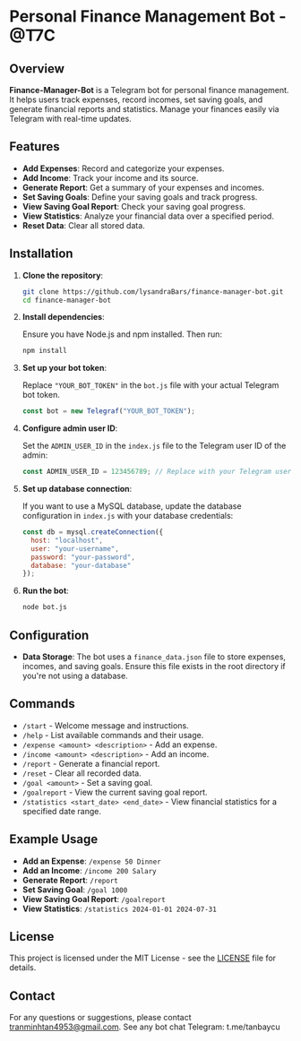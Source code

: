 # Personal Finance Management Bot - @T7C

## Overview

**Finance-Manager-Bot** is a Telegram bot for personal finance management. It helps users track expenses, record incomes, set saving goals, and generate financial reports and statistics. Manage your finances easily via Telegram with real-time updates.

## Features

- **Add Expenses**: Record and categorize your expenses.
- **Add Income**: Track your income and its source.
- **Generate Report**: Get a summary of your expenses and incomes.
- **Set Saving Goals**: Define your saving goals and track progress.
- **View Saving Goal Report**: Check your saving goal progress.
- **View Statistics**: Analyze your financial data over a specified period.
- **Reset Data**: Clear all stored data.

## Installation

1. **Clone the repository**:

    ```bash
    git clone https://github.com/lysandraBars/finance-manager-bot.git
    cd finance-manager-bot
    ```

2. **Install dependencies**:

    Ensure you have Node.js and npm installed. Then run:

    ```bash
    npm install
    ```

3. **Set up your bot token**:

    Replace `"YOUR_BOT_TOKEN"` in the `bot.js` file with your actual Telegram bot token.

    ```javascript
    const bot = new Telegraf("YOUR_BOT_TOKEN");
    ```

4. **Configure admin user ID**:

    Set the `ADMIN_USER_ID` in the `index.js` file to the Telegram user ID of the admin:

    ```javascript
    const ADMIN_USER_ID = 123456789; // Replace with your Telegram user ID
    ```

5. **Set up database connection**:

    If you want to use a MySQL database, update the database configuration in `index.js` with your database credentials:

    ```javascript
    const db = mysql.createConnection({
      host: "localhost",
      user: "your-username",
      password: "your-password",
      database: "your-database"
    });
    ```

6. **Run the bot**:

    ```bash
    node bot.js
    ```

## Configuration

- **Data Storage**: The bot uses a `finance_data.json` file to store expenses, incomes, and saving goals. Ensure this file exists in the root directory if you're not using a database.

## Commands

- `/start` - Welcome message and instructions.
- `/help` - List available commands and their usage.
- `/expense <amount> <description>` - Add an expense.
- `/income <amount> <description>` - Add an income.
- `/report` - Generate a financial report.
- `/reset` - Clear all recorded data.
- `/goal <amount>` - Set a saving goal.
- `/goalreport` - View the current saving goal report.
- `/statistics <start_date> <end_date>` - View financial statistics for a specified date range.

## Example Usage

- **Add an Expense**: `/expense 50 Dinner`
- **Add an Income**: `/income 200 Salary`
- **Generate Report**: `/report`
- **Set Saving Goal**: `/goal 1000`
- **View Saving Goal Report**: `/goalreport`
- **View Statistics**: `/statistics 2024-01-01 2024-07-31`

## License

This project is licensed under the MIT License - see the [LICENSE](LICENSE) file for details.

## Contact

For any questions or suggestions, please contact [tranminhtan4953@gmail.com](mailto:your-email@example.com).
See any bot chat Telegram: t.me/tanbaycu 
